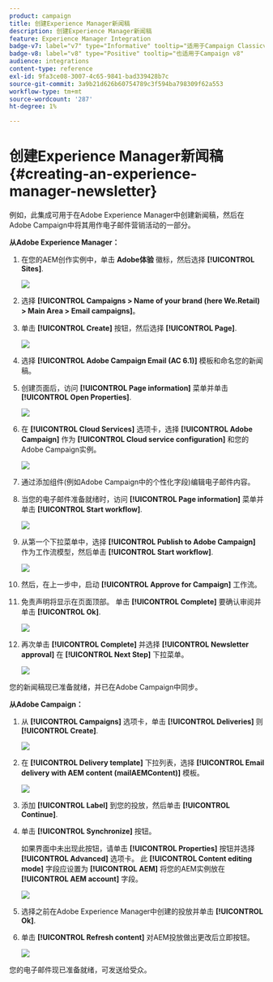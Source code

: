 ```yaml
---
product: campaign
title: 创建Experience Manager新闻稿
description: 创建Experience Manager新闻稿
feature: Experience Manager Integration
badge-v7: label="v7" type="Informative" tooltip="适用于Campaign Classicv7"
badge-v8: label="v8" type="Positive" tooltip="也适用于Campaign v8"
audience: integrations
content-type: reference
exl-id: 9fa3ce08-3007-4c65-9841-bad339428b7c
source-git-commit: 3a9b21d626b60754789c3f594ba798309f62a553
workflow-type: tm+mt
source-wordcount: '287'
ht-degree: 1%

---
```


# 创建Experience Manager新闻稿{#creating-an-experience-manager-newsletter}



例如，此集成可用于在Adobe Experience Manager中创建新闻稿，然后在Adobe Campaign中将其用作电子邮件营销活动的一部分。

**从Adobe Experience Manager：**

1. 在您的AEM创作实例中，单击 **Adobe体验** 徽标，然后选择 **[!UICONTROL Sites]**.

   ![](assets/aem_uc_1.png)

1. 选择 **[!UICONTROL Campaigns > Name of your brand (here We.Retail) > Main Area > Email campaigns]**。
1. 单击 **[!UICONTROL Create]** 按钮，然后选择 **[!UICONTROL Page]**.

   ![](assets/aem_uc_2.png)

1. 选择 **[!UICONTROL Adobe Campaign Email (AC 6.1)]** 模板和命名您的新闻稿。
1. 创建页面后，访问 **[!UICONTROL Page information]** 菜单并单击 **[!UICONTROL Open Properties]**.

   ![](assets/aem_uc_3.png)

1. 在 **[!UICONTROL Cloud Services]** 选项卡，选择 **[!UICONTROL Adobe Campaign]** 作为 **[!UICONTROL Cloud service configuration]** 和您的Adobe Campaign实例。

   ![](assets/aem_uc_4.png)

1. 通过添加组件(例如Adobe Campaign中的个性化字段)编辑电子邮件内容。
1. 当您的电子邮件准备就绪时，访问 **[!UICONTROL Page information]** 菜单并单击 **[!UICONTROL Start workflow]**.

   ![](assets/aem_uc_5.png)

1. 从第一个下拉菜单中，选择 **[!UICONTROL Publish to Adobe Campaign]** 作为工作流模型，然后单击 **[!UICONTROL Start workflow]**.

   ![](assets/aem_uc_6.png)

1. 然后，在上一步中，启动 **[!UICONTROL Approve for Campaign]** 工作流。
1. 免责声明将显示在页面顶部。 单击 **[!UICONTROL Complete]** 要确认审阅并单击 **[!UICONTROL Ok]**.

   ![](assets/aem_uc_7.png)

1. 再次单击 **[!UICONTROL Complete]** 并选择 **[!UICONTROL Newsletter approval]** 在 **[!UICONTROL Next Step]** 下拉菜单。

   ![](assets/aem_uc_8.png)

您的新闻稿现已准备就绪，并已在Adobe Campaign中同步。

**从Adobe Campaign：**

1. 从 **[!UICONTROL Campaigns]** 选项卡，单击 **[!UICONTROL Deliveries]** 则 **[!UICONTROL Create]**.

   ![](assets/aem_uc_9.png)

1. 在 **[!UICONTROL Delivery template]** 下拉列表，选择 **[!UICONTROL Email delivery with AEM content (mailAEMContent)]** 模板。

   ![](assets/aem_uc_10.png)

1. 添加 **[!UICONTROL Label]** 到您的投放，然后单击 **[!UICONTROL Continue]**.
1. 单击 **[!UICONTROL Synchronize]** 按钮。

   如果界面中未出现此按钮，请单击 **[!UICONTROL Properties]** 按钮并选择 **[!UICONTROL Advanced]** 选项卡。 此 **[!UICONTROL Content editing mode]** 字段应设置为 **[!UICONTROL AEM]** 将您的AEM实例放在 **[!UICONTROL AEM account]** 字段。

   ![](assets/aem_uc_11.png)

1. 选择之前在Adobe Experience Manager中创建的投放并单击 **[!UICONTROL Ok]**.
1. 单击 **[!UICONTROL Refresh content]** 对AEM投放做出更改后立即按钮。

   ![](assets/aem_uc_12.png)

您的电子邮件现已准备就绪，可发送给受众。
